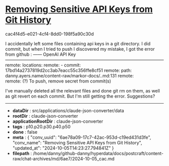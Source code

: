 # [Removing Sensitive API Keys from Git History](https://claude.ai/chat/6ae78a09-17c7-42ac-953d-c19ed431d3fe)

cac4f4d5-e021-4cf4-8dd0-198f5a90c30d

I accidentally left some files containing api keys in a git directory. I did commit, but when I tried to push I discovered my mistake, I got the error from github :
   —— OpenAI API Key ————————————————————————————————————
remote:        locations:
remote:          - commit: 17bd14a2737819d2cc3ab7eacc55c356ffe8cf51
remote:            path: danny.ayers.name/content-raw/markor-docs/..md:131
remote:     
remote:        (?) To push, remove secret from commit(s)

I've manually deleted all the relevant files and done git rm on them, as well as git revert on each commit. But I'm still getting the error. Suggestions?

---

* **dataDir** : src/applications/claude-json-converter/data
* **rootDir** : claude-json-converter
* **applicationRootDir** : claude-json-converter
* **tags** : p10.p20.p30.p40.p50
* **done** : false
* **meta** : {
  "conv_uuid": "6ae78a09-17c7-42ac-953d-c19ed431d3fe",
  "conv_name": "Removing Sensitive API Keys from Git History",
  "updated_at": "2024-10-05T14:23:27.794841Z"
}
* **filepath** : /home/danny/github-danny/hyperdata/docs/postcraft/content-raw/chat-archives/md/6ae7/2024-10-05_cac.md